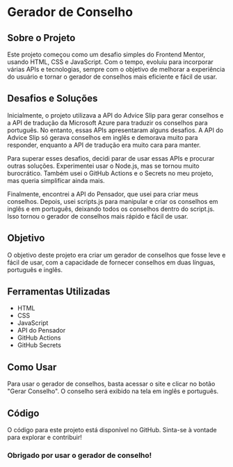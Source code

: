 # Gerador de Conselho

## Sobre o Projeto

Este projeto começou como um desafio simples do Frontend Mentor, usando HTML, CSS e JavaScript. Com o tempo, evoluiu para incorporar várias APIs e tecnologias, sempre com o objetivo de melhorar a experiência do usuário e tornar o gerador de conselhos mais eficiente e fácil de usar.

## Desafios e Soluções

Inicialmente, o projeto utilizava a API do Advice Slip para gerar conselhos e a API de tradução da Microsoft Azure para traduzir os conselhos para português. No entanto, essas APIs apresentaram alguns desafios. A API do Advice Slip só gerava conselhos em inglês e demorava muito para responder, enquanto a API de tradução era muito cara para manter.

Para superar esses desafios, decidi parar de usar essas APIs e procurar outras soluções. Experimentei usar o Node.js, mas se tornou muito burocrático. Também usei o GitHub Actions e o Secrets no meu projeto, mas queria simplificar ainda mais.

Finalmente, encontrei a API do Pensador, que usei para criar meus conselhos. Depois, usei scripts.js para manipular e criar os conselhos em inglês e em português, deixando todos os conselhos dentro do script.js. Isso tornou o gerador de conselhos mais rápido e fácil de usar.

## Objetivo

O objetivo deste projeto era criar um gerador de conselhos que fosse leve e fácil de usar, com a capacidade de fornecer conselhos em duas línguas, português e inglês.

## Ferramentas Utilizadas

- HTML
- CSS
- JavaScript
- API do Pensador
- GitHub Actions
- GitHub Secrets

## Como Usar

Para usar o gerador de conselhos, basta acessar o site e clicar no botão "Gerar Conselho". O conselho será exibido na tela em inglês e português.

## Código

O código para este projeto está disponível no GitHub. Sinta-se à vontade para explorar e contribuir!


### Obrigado por usar o gerador de conselho!
